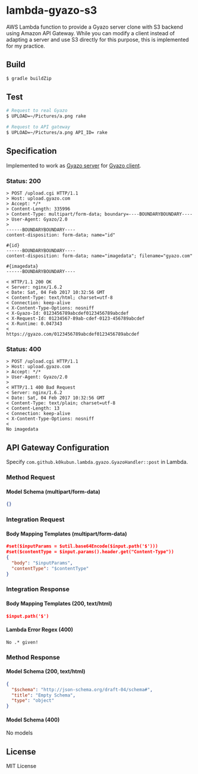 # lambda-gyazo-s3

AWS Lambda function to provide a Gyazo server clone with S3 backend using Amazon API Gateway.
While you can modify a client instead of adapting a server and use S3 directly for this purpose,
this is implemented for my practice.

## Build

```bash
$ gradle buildZip
```

## Test

```bash
# Request to real Gyazo
$ UPLOAD=~/Pictures/a.png rake

# Request to API gateway
$ UPLOAD=~/Pictures/a.png API_ID= rake
```

## Specification
Implemented to work as [Gyazo server](https://github.com/gyazo/Gyazo/blob/2d72acbdca855d96f1ab01d84497361512428a62/Server/upload.cgi)
for [Gyazo client](https://github.com/gyazo/Gyazo/blob/2d72acbdca855d96f1ab01d84497361512428a62/Gyazo/script).

### Status: 200

```
> POST /upload.cgi HTTP/1.1
> Host: upload.gyazo.com
> Accept: */*
> Content-Length: 335996
> Content-Type: multipart/form-data; boundary=----BOUNDARYBOUNDARY----
> User-Agent: Gyazo/2.0
>
------BOUNDARYBOUNDARY----
content-disposition: form-data; name="id"

#{id}
------BOUNDARYBOUNDARY----
content-disposition: form-data; name="imagedata"; filename="gyazo.com"

#{imagedata}
------BOUNDARYBOUNDARY----

< HTTP/1.1 200 OK
< Server: nginx/1.6.2
< Date: Sat, 04 Feb 2017 10:32:56 GMT
< Content-Type: text/html; charset=utf-8
< Connection: keep-alive
< X-Content-Type-Options: nosniff
< X-Gyazo-Id: 0123456789abcdef0123456789abcdef
< X-Request-Id: 01234567-89ab-cdef-0123-456789abcdef
< X-Runtime: 0.047343
<
https://gyazo.com/0123456789abcdef0123456789abcdef
```

### Status: 400

```
> POST /upload.cgi HTTP/1.1
> Host: upload.gyazo.com
> Accept: */*
> User-Agent: Gyazo/2.0
>
< HTTP/1.1 400 Bad Request
< Server: nginx/1.6.2
< Date: Sat, 04 Feb 2017 10:32:56 GMT
< Content-Type: text/plain; charset=utf-8
< Content-Length: 13
< Connection: keep-alive
< X-Content-Type-Options: nosniff
<
No imagedata
```

## API Gateway Configuration
Specify `com.github.k0kubun.lambda.gyazo.GyazoHandler::post` in Lambda.

### Method Request
#### Model Schema (multipart/form-data)

```json
{}
```

### Integration Request
#### Body Mapping Templates (multipart/form-data)

```json
#set($inputParams = $util.base64Encode($input.path('$')))
#set($contentType = $input.params().header.get("Content-Type"))
{
  "body": "$inputParams",
  "contentType": "$contentType"
}
```

### Integration Response
#### Body Mapping Templates (200, text/html)

```json
$input.path('$')
```

#### Lambda Error Regex (400)

`No .* given!`

### Method Response
#### Model Schema (200, text/html)

```json
{
  "$schema": "http://json-schema.org/draft-04/schema#",
  "title": "Empty Schema",
  "type": "object"
}
```

#### Model Schema (400)

No models

## License

MIT License
